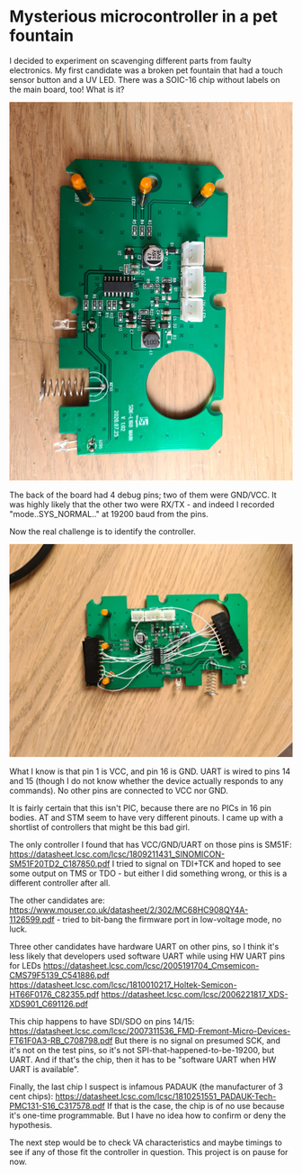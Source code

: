 # Mysterious microcontroller in a pet fountain

I decided to experiment on scavenging different parts from faulty electronics. My first candidate was a broken pet fountain that had a touch sensor button and a UV LED. There was a SOIC-16 chip without labels on the main board, too! What is it?

![()](01_board.jpg)

The back of the board had 4 debug pins; two of them were GND/VCC. It was highly likely that the other two were RX/TX - and indeed I recorded "mode..SYS_NORMAL.." at 19200 baud from the pins.

Now the real challenge is to identify the controller.

![()](02_bodge.jpg)

What I know is that pin 1 is VCC, and pin 16 is GND. UART is wired to pins 14 and 15 (though I do not know whether the device actually responds to any commands). No other pins are connected to VCC nor GND.

It is fairly certain that this isn't PIC, because there are no PICs in 16 pin bodies. AT and STM seem to have very different pinouts. I came up with a shortlist of controllers that might be this bad girl.

The only controller I found that has VCC/GND/UART on those pins is SM51F: https://datasheet.lcsc.com/lcsc/1809211431_SINOMICON-SM51F20TD2_C187850.pdf
I tried to signal on TDI+TCK and hoped to see some output on TMS or TDO - but either I did something wrong, or this is a different controller after all.

The other candidates are:
https://www.mouser.co.uk/datasheet/2/302/MC68HC908QY4A-1126599.pdf - tried to bit-bang the firmware port in low-voltage mode, no luck.

Three other candidates have hardware UART on other pins, so I think it's less likely that developers used software UART while using HW UART pins for LEDs
https://datasheet.lcsc.com/lcsc/2005191704_Cmsemicon-CMS79F5139_C541886.pdf
https://datasheet.lcsc.com/lcsc/1810010217_Holtek-Semicon-HT66F0176_C82355.pdf
https://datasheet.lcsc.com/lcsc/2006221817_XDS-XDS901_C691126.pdf

This chip happens to have SDI/SDO on pins 14/15: https://datasheet.lcsc.com/lcsc/2007311536_FMD-Fremont-Micro-Devices-FT61F0A3-RB_C708798.pdf
But there is no signal on presumed SCK, and it's not on the test pins, so it's not SPI-that-happened-to-be-19200, but UART. And if that's the chip, then it has to be "software UART when HW UART is available".

Finally, the last chip I suspect is infamous PADAUK (the manufacturer of 3 cent chips):
https://datasheet.lcsc.com/lcsc/1810251551_PADAUK-Tech-PMC131-S16_C317578.pdf
If that is the case, the chip is of no use because it's one-time programmable. But I have no idea how to confirm or deny the hypothesis.

The next step would be to check VA characteristics and maybe timings to see if any of those fit the controller in question. This project is on pause for now.
